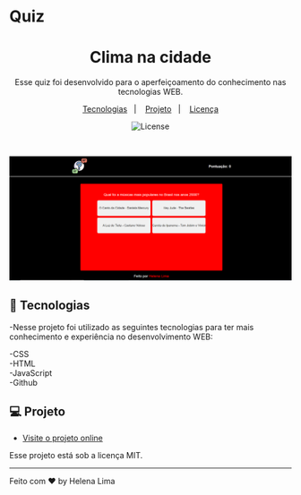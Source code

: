 # Quiz

<h1 align="center">Clima na cidade</h1>

<p align="center">
 Esse quiz foi desenvolvido para o aperfeiçoamento do conhecimento nas tecnologias WEB. 
</p>

<p align="center">
  <a href="#-tecnologias">Tecnologias</a>&nbsp;&nbsp;&nbsp;|&nbsp;&nbsp;&nbsp;
  <a href="#-projeto">Projeto</a>&nbsp;&nbsp;&nbsp;|&nbsp;&nbsp;&nbsp;
  <a href="#memo-licença">Licença</a>
</p>

<p align="center">
  <img alt="License" src="https://img.shields.io/static/v1?label=license&message=MIT&color=49AA26&labelColor=000000">
</p>

<br>

![image](./assests/preview.png)


## 🚀 Tecnologias

-Nesse projeto foi utilizado as seguintes tecnologias para ter mais conhecimento e experiência no desenvolvimento WEB:

-CSS <br>
-HTML <br>
-JavaScript <br>
-Github <br>

## 💻 Projeto


- [Visite o projeto online](https://helenapl145.github.io/quiz/)

Esse projeto está sob a licença MIT.

---

Feito com ♥ by Helena Lima
